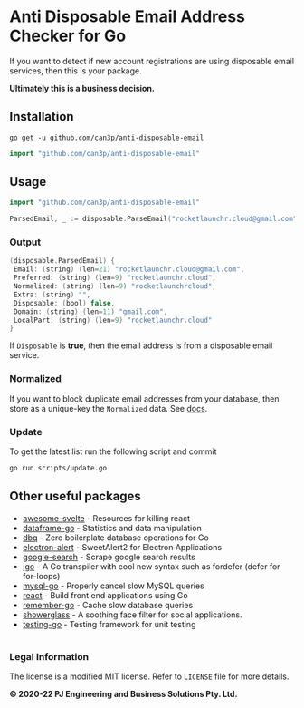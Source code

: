 # Anti Disposable Email Address Checker for Go

If you want to detect if new account registrations are using disposable email services, then this is your package.

**Ultimately this is a business decision.**

## Installation


```
go get -u github.com/can3p/anti-disposable-email
```

```go
import "github.com/can3p/anti-disposable-email"
```


## Usage

```go
import "github.com/can3p/anti-disposable-email"

ParsedEmail, _ := disposable.ParseEmail("rocketlaunchr.cloud@gmail.com")
````

### Output

```groovy
(disposable.ParsedEmail) {
 Email: (string) (len=21) "rocketlaunchr.cloud@gmail.com",
 Preferred: (string) (len=9) "rocketlaunchr.cloud",
 Normalized: (string) (len=9) "rocketlaunchrcloud",
 Extra: (string) "",
 Disposable: (bool) false,
 Domain: (string) (len=11) "gmail.com",
 LocalPart: (string) (len=9) "rocketlaunchr.cloud"
}

```

If `Disposable` is **true**, then the email address is from a disposable email service.

### Normalized

If you want to block duplicate email addresses from your database, then store as a unique-key the `Normalized` data. See [docs](https://pkg.go.dev/github.com/rocketlaunchr/anti-disposable-email#ParsedEmail).

### Update

To get the latest list run the following script and commit

```bash
go run scripts/update.go
```


## Other useful packages

- [awesome-svelte](https://github.com/rocketlaunchr/awesome-svelte) - Resources for killing react
- [dataframe-go](https://github.com/rocketlaunchr/dataframe-go) - Statistics and data manipulation
- [dbq](https://github.com/rocketlaunchr/dbq) - Zero boilerplate database operations for Go
- [electron-alert](https://github.com/rocketlaunchr/electron-alert) - SweetAlert2 for Electron Applications
- [google-search](https://github.com/rocketlaunchr/google-search) - Scrape google search results
- [igo](https://github.com/rocketlaunchr/igo) - A Go transpiler with cool new syntax such as fordefer (defer for for-loops)
- [mysql-go](https://github.com/rocketlaunchr/mysql-go) - Properly cancel slow MySQL queries
- [react](https://github.com/rocketlaunchr/react) - Build front end applications using Go
- [remember-go](https://github.com/rocketlaunchr/remember-go) - Cache slow database queries
- [showerglass](https://github.com/rocketlaunchr/showerglass) - A soothing face filter for social applications.
- [testing-go](https://github.com/rocketlaunchr/testing-go) - Testing framework for unit testing

#

### Legal Information

The license is a modified MIT license. Refer to `LICENSE` file for more details.

**© 2020-22 PJ Engineering and Business Solutions Pty. Ltd.**
